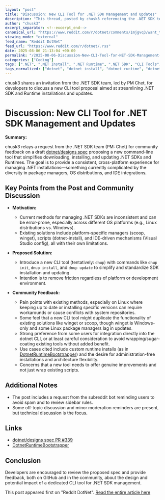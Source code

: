 ```yaml
---
layout: "post"
title: "Discussion: New CLI Tool for .NET SDK Management and Updates"
description: "This thread, posted by chusk3 referencing the .NET SDK team and PM Chet, invites the community to review and provide feedback on a proposed CLI-based tool for downloading, installing, and updating .NET SDK and Runtime. The tool aims to bring a consistent and simplified experience across platforms, addressing challenges with platform-specific package managers and keeping up to date with the latest .NET releases. Community members discuss perceived value, platform differences, current pain points, and alternative installation strategies."
author: "chusk3"
excerpt_separator: <!--excerpt_end-->
canonical_url: "https://www.reddit.com/r/dotnet/comments/1mjgvq3/want_to_make_it_easier_to_get_startedstay_up_to/"
viewing_mode: "external"
feed_name: "Reddit DotNet"
feed_url: "https://www.reddit.com/r/dotnet/.rss"
date: 2025-08-06 21:13:04 +00:00
permalink: "/2025-08-06-Discussion-New-CLI-Tool-for-NET-SDK-Management-and-Updates.html"
categories: ["Coding"]
tags: [".NET", ".NET Install", ".NET Runtime", ".NET SDK", "CLI Tools", "Coding", "Community", "Cross Platform Development", "Developer Experience", "Dnup", "Linux", "Package Management", "Scoop", "Self Contained Deployment", "Software Installation", "Tool Updates", "Ubuntu", "VS", "Windows", "Winget"]
tags_normalized: ["dotnet", "dotnet install", "dotnet runtime", "dotnet sdk", "cli tools", "coding", "community", "cross platform development", "developer experience", "dnup", "linux", "package management", "scoop", "self contained deployment", "software installation", "tool updates", "ubuntu", "vs", "windows", "winget"]
---
```


chusk3 shares an invitation from the .NET SDK team, led by PM Chet, for developers to discuss a new CLI tool proposal aimed at streamlining .NET SDK and Runtime installations and updates.<!--excerpt_end-->

# Discussion: New CLI Tool for .NET SDK Management and Updates

**Summary:**

chusk3 relays a request from the .NET SDK team (PM: Chet) for community feedback on a draft [dotnet/designs spec](https://github.com/dotnet/designs/pull/339) proposing a new command-line tool that simplifies downloading, installing, and updating .NET SDKs and Runtimes. The goal is to provide a consistent, cross-platform experience for managing .NET installations—something currently complicated by the diversity in package managers, OS distributions, and IDE integrations.

## Key Points from the Post and Community Discussion

- **Motivation:**
  - Current methods for managing .NET SDKs are inconsistent and can be error-prone, especially across different OS platforms (e.g., Linux distributions vs. Windows).
  - Existing solutions include platform-specific managers (scoop, winget), scripts (dotnet-install), and IDE-driven mechanisms (Visual Studio config), all with their own limitations.

- **Proposed Solution:**
  - Introduce a new CLI tool (tentatively: `dnup`) with commands like `dnup init`, `dnup install`, and `dnup update` to simplify and standardize SDK installation and updating.
  - Intention is to remove friction regardless of platform or development environment.

- **Community Feedback:**
  - Pain points with existing methods, especially on Linux where keeping up to date or installing specific versions can require workarounds or cause conflicts with system repositories.
  - Some feel that a new CLI tool might duplicate the functionality of existing solutions like winget or scoop, though winget is Windows-only and some Linux package managers lag in updates.
  - Strong preference from some users for integration directly into the dotnet CLI, or at least careful consideration to avoid wrapping/sugar-coating existing tools without added benefit.
  - Use cases cited include custom runtime installs (as in [DotnetRuntimeBootstrapper](https://github.com/Tyrrrz/DotnetRuntimeBootstrapper)) and the desire for administration-free installations and architecture flexibility.
  - Concerns that a new tool needs to offer genuine improvements and not just wrap existing scripts.

## Additional Notes

- The post includes a request from the subreddit bot reminding users to avoid spam and to review sidebar rules.
- Some off-topic discussion and minor moderation reminders are present, but technical discussion is the focus.

## Links

- [dotnet/designs spec PR #339](https://github.com/dotnet/designs/pull/339)
- [DotnetRuntimeBootstrapper](https://github.com/Tyrrrz/DotnetRuntimeBootstrapper)

## Conclusion

Developers are encouraged to review the proposed spec and provide feedback, both on GitHub and in the community, about the design and potential impact of a dedicated CLI tool for .NET SDK management.

This post appeared first on "Reddit DotNet". [Read the entire article here](https://www.reddit.com/r/dotnet/comments/1mjgvq3/want_to_make_it_easier_to_get_startedstay_up_to/)
